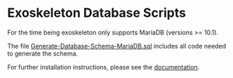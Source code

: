# Exoskeleton Database Scripts

For the time being exoskeleton only supports MariaDB (versions >= 10.1).

The file [Generate-Database-Schema-MariaDB.sql](Generate-Database-Schema-MariaDB.sql) includes all code needed to generate the schema.

For further installation instructions, please see the [documentation](../documentation/installation.md "How to install exoskeleton").